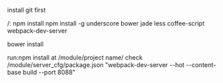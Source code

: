 install git first

/:
npm install
npm install -g underscore bower jade less coffee-script webpack-dev-server

bower install

run:npm install at /module/project name/
check /module/server_cfg/package.json
"webpack-dev-server --hot --content-base build --port 8088"